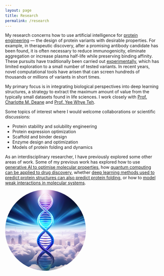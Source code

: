 ```yaml
---
layout: page
title: Research
permalink: /research
---
```


<div class="row justify-content-between">
<div class="col-md-8 pr-5">

<p>My research concerns how to use artificial intelligence for <a href="https://en.wikipedia.org/wiki/Protein_engineering">protein engineering</a> — the design of protein variants with desirable properties. For example, in therapeutic discovery, after a promising antibody candidate has been found, it is often necessary to reduce immunogenicity, eliminate aggregation or increase plasma half-life while preserving binding affinity. These pursuits have traditionally been carried out <a href="https://en.wikipedia.org/wiki/Directed_evolution">experimentally</a>, which has limited exploration to a small number of tested variants. In recent years, novel computational tools have arisen that can screen hundreds of thousands or millions of variants in short times.</p>

<p>My primary focus is in integrating biological perspectives into deep learning structures, a strategy to extract the maximum amount of value from the typically small datasets found in life sciences. I work closely with <a href="https://scholar.google.com/citations?user=QAdcBnQAAAAJ">Prof. Charlotte M. Deane</a> and <a href="https://scholar.google.com/citations?user=y-nUzMwAAAAJ">Prof. Yee Whye Teh</a>.</p>

<p>Some topics of interest where I would welcome collaborations or scientific discussions:</p>
<ul>
<li>Protein stability and solubility engineering</li>
<li>Protein expression optimization</li>
<li>Scaffold and binder design</li>
<li>Enzyme design and optimization</li>
<li>Models of protein folding and dynamics</li>
</ul>

<p>As an interdisciplinary researcher, I have previously explored some other areas of work. Some of my previous work has explored how to use <a href="https://chemrxiv.org/engage/chemrxiv/article-details/60c73d91702a9beea7189bc2">generative AI to optimise molecular properties</a>, how <a href="https://wires.onlinelibrary.wiley.com/doi/full/10.1002/wcms.1481">quantum computing can be applied to drug discovery</a>, whether <a href="https://academic.oup.com/bioinformatics/article/38/7/1881/6517779">deep learning methods used to predict protein structures can also predict protein folding</a>, or how to <a href="https://pubs.rsc.org/en/content/articlehtml/2018/sc/c8sc01338a">model weak interactions in molecular systems</a>.</p>

</div>


<div class="col-md-4 text-center">
<img src="assets/images/futuristic-dna.png" style="width:264px;height:264px;border-radius:50%" />
</div>
</div>
